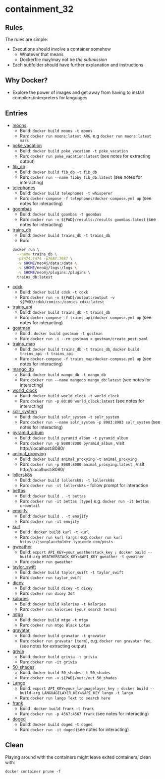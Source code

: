 # containment_32

## Rules

The rules are simple:

* Executions should involve a container somehow
  * Whatever that means
  * Dockerfile may/may not be _the submission_
* Each subfolder should have further explanation and instructions

## Why Docker?

* Explore the power of images and get away from having to install compilers/interpreters for languages

## Entries

* [moons](./moons/README.md)
  * Build: `docker build moons -t moons`
  * Run: `docker run moons:latest ARG`, e.g `docker run moons:latest mars`
* [poke_vacation](./poke_vacation/README.md)
  * Build: `docker build poke_vacation -t poke_vacation`
  * Run: `docker run poke_vacation:latest` (see notes for extracting output)
* [fib_db](./fib_db/README.md)
  * Build: `docker build fib_db -t fib_db`
  * Run: `docker run --name fibby fib_db:latest` (see notes for interacting)
* [telephones](./telephones/README.md)
  * Build: `docker build telephones -t whisperer`
  * Run: `docker-compose -f telephones/docker-compose.yml up` (see notes for interacting)
* [goombas](./goombas/README.md)
  * Build: `docker build goombas -t goombas`
  * Run: `docker run -v ${PWD}/results:/results goombas:latest` (see notes for interacting)
* [trains_db](./trains_db/README.md)
  * Build: `docker build trains_db -t trains_db`
  * Run:
  ```bash
  docker run \
    --name trains_db \
    -p7474:7474 -p7687:7687 \
    -v $HOME/neo4j/data:/data \
    -v $HOME/neo4j/logs:/logs \
    -v $HOME/neo4j/plugins:/plugins \
    trains_db:latest
  ```
* [cdxk](./cdxk/README.md)
  * Build: `docker build cdxk -t cdxk`
  * Run: `docker run -v ${PWD}/output:/output -v ${PWD}/cdxk/comics:/comics cdxk:latest`
* [trains_api](./trains_api/README.md)
  * Build: `docker build trains_db -t trains_db`
  * Run: `docker-compose -f trains_api/docker-compose.yml up` (see notes for interacting)
* [gostman](./gostman/README.md)
  * Build : `docker build gostman -t gostman`
  * Run: `docker run -i --rm gostman < gostman/create_post.yaml`
* [trains_map](./trains_map/README.md)
  * Build: `docker build trains_db -t trains_db`, `docker build trains_api -t trains_api`
  * Run: `docker-compose -f trains_map/docker-compose.yml up` (see notes for interacting)
* [mango_db](./mango_db/README.md)
  * Build: `docker build mango_db -t mango_db`
  * Run: `docker run --name mangodb mango_db:latest` (see notes for interacting)
* [world_clock](./world_clock/README.md)
  * Build: `docker build world_clock -t world_clock`
  * Run: `docker run -p 80:80 world_clock:latest` (see notes for interacting)
* [solr_system](./solr_system/README.md)
  * Build: `docker build solr_system -t solr_system`
  * Run: `docker run --name solr_system -p 8983:8983 solr_system` (see notes for interacting)
* [pyramid_album](./pyramid_album/README.md)
  * Build: `docker build pyramid_album -t pyramid_album`
  * Run: `docker run -p 8080:8080 pyramid_album` , visit http://localhost:8080/
* [animal_proxying](./animal_proxying/README.md)
  * Build: `docker build animal_proxying -t animal_proxying`
  * Run: `docker run -p 8080:8080 animal_proxying:latest` , visit http://localhost:8080/
* [lollersk8s](./lollersk8s/README.md)
  * Build: `docker build lollersk8s -t lollersk8s`
  * Run: `docker run -it lollersk8s` - follow prompt for interaction
* [bettas](./bettas/README.md)
  * Build: `docker build . -t bettas`
  * Run: `docker run -it bettas [type]` e.g. `docker run -it bettas crowntail`
* [emojify](./emojify/README.md)
  * Build: `docker build . -t emojify`
  * Run: `docker run -it emojify`
* [kurl](./kurl/README.md)
  * Build : `docker build kurl -t kurl`
  * Run: `docker run kurl [args]` e.g. `docker run kurl https://jsonplaceholder.typicode.com/posts`
* [gweather](./gweather/README.md)
  * Build: `export API_KEY=your_weatherstack_key ; docker build --build-arg WEATHERSTACK_KEY=$API_KEY gweather -t gweather`
  * Run: `docker run gweather`
* [taylor_swift](./taylor_swift/README.md)
  * Build: `docker build taylor_swift -t taylor_swift`
  * Run: `docker run taylor_swift`
* [dicey](./dicey/README.md)
  * Build: `docker build dicey -t dicey`
  * Run: `docker run dicey 2d4`
* [kalories](./kalories/README.md)
  * Build: `docker build kalories -t kalories`
  * Run: `docker run kalories [your search terms]`
* [mtgo](./mtgo/README.md)
  * Build: `docker build mtgo -t mtgo`
  * Run: `docker run mtgo Black Lotus`
* [gravatar](./gravatar/README.md)
  * Build: `docker build gravatar -t gravatar`
  * Run: `docker run gravatar [term]`, e.g. `docker run gravatar foo`, (see notes for extracting output)
* [grivia](./grivia/README.md)
  * Build: `docker build grivia -t grivia`
  * Run: `docker run -it grivia`
* [50_shades](./50_shades/README.md)
  * Build: `docker build 50_shades -t 50_shades`
  * Run: `docker run -v ${PWD}/out:/out 50_shades`
* [Lango](./lango/README.md)
  * Build: `export API_KEY=your_languagelayer_key ; docker build --build-arg LANGUAGELAYER_KEY=$API_KEY lango -t lango`
  * Run: `docker run lango Text to search here`
* [frank](./frank/README.md)
  * Build : `docker build frank -t frank`
  * Run: `docker run -p 4567:4567 frank` (see notes for interacting)
* [doged](./doged/README.md)
  * Build: `docker build doged -t doged`
  * Run: `docker run -it doged` (see notes for interacting)
  
## Clean

Playing around with the containers might leave exited containers, clean with:

```
docker container prune -f
```
